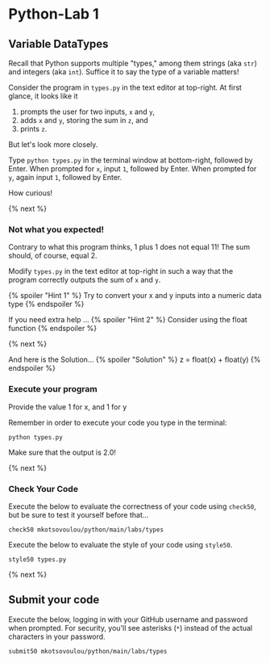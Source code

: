 # Python-Lab 1 
## Variable DataTypes

Recall that Python supports multiple "types," among them strings (aka `str`) and integers (aka `int`). Suffice it to say the type of a variable matters!

Consider the program in `types.py` in the text editor at top-right. At first glance, it looks like it

1. prompts the user for two inputs, `x` and `y`,
2. adds `x` and `y`, storing the sum in `z`, and
3. prints `z`.

But let's look more closely.

Type `python types.py` in the terminal window at bottom-right, followed by Enter. When prompted for `x`, input `1`, followed by Enter. When prompted for `y`, again input `1`, followed by Enter.

How curious!

{% next %}
### Not what you expected!
Contrary to what this program thinks, 1 plus 1 does not equal 11! The sum should, of course, equal 2.

Modify `types.py` in the text editor at top-right in such a way that the program correctly outputs the sum of `x` and `y`.

{% spoiler "Hint 1" %}
Try to convert your x and y inputs into a numeric data type
{% endspoiler %}

If you need extra help ...
{% spoiler "Hint 2" %}
  Consider using the float function
{% endspoiler %}

{% next %}

And here is the Solution...
{% spoiler "Solution" %}
  z = float(x) + float(y)
{% endspoiler %}

### Execute your program 

Provide the value 1 for x, and 1 for y

Remember in order to execute your code you type in the terminal:
```
python types.py
```
Make sure that the output is 2.0!

{% next %}

### Check Your Code

Execute the below to evaluate the correctness of your code using `check50`, but be sure to test it yourself before that...

```
check50 mkotsovoulou/python/main/labs/types
```

Execute the below to evaluate the style of your code using `style50`.

```
style50 types.py
```

{% next %}

## Submit your code

Execute the below, logging in with your GitHub username and password when prompted. For security, you'll see asterisks (`*`) instead of the actual characters in your password.

```
submit50 mkotsovoulou/python/main/labs/types
```

